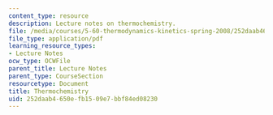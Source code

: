 ```yaml
---
content_type: resource
description: Lecture notes on thermochemistry.
file: /media/courses/5-60-thermodynamics-kinetics-spring-2008/252daab4650efb1509e7bbf84ed08230_5_60_lecture6.pdf
file_type: application/pdf
learning_resource_types:
- Lecture Notes
ocw_type: OCWFile
parent_title: Lecture Notes
parent_type: CourseSection
resourcetype: Document
title: Thermochemistry
uid: 252daab4-650e-fb15-09e7-bbf84ed08230
---
```

